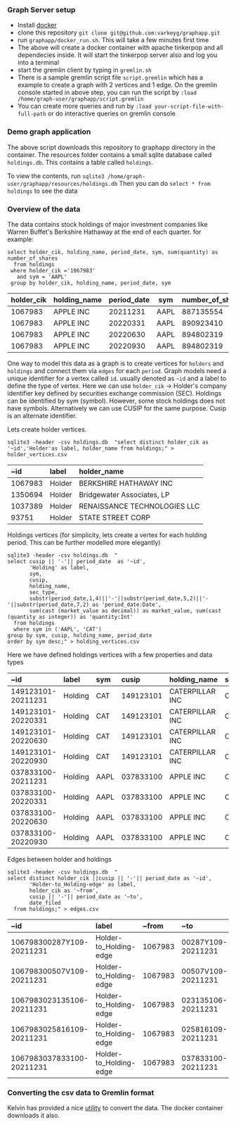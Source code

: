 
### Graph Server setup

- Install [docker](https://docs.docker.com/engine/install/ubuntu/)
- clone this repository `git clone git@github.com:varkeyg/graphapp.git`
- run `graphapp/docker_run.sh`. This will take a few minutes first time
- The above will create a docker container with apache tinkerpop and all dependecies inside. It will start the tinkerpop server also and log you into a terminal
- start the gremlin client by typing in `gremlin.sh`
- There is a sample gremlin script file `script.gremlin` which has a example to create a graph with 2 vertices and 1 edge. On the gremlin console started in above step, you can run the script by `:load /home/graph-user/graphapp/script.gremlin`
- You can create more queries and run by `:load your-script-file-with-full-path` or do interactive queries on gremlin console

### Demo graph application
The above script downloads this repository to graphapp directory in the container. The resources folder contains a small sqlite database called `holdings.db`. This contains a table called `holdings`.

To view the contents, run `sqlite3 /home/graph-user/graphapp/resources/holdings.db`
Then you can do `select * from holdings` to see the data

### Overview of the data
The data contains stock holdings of major investment companies like Warren Buffet's Berkshire Hathaway at the end of each quarter. 
for example:
```
select holder_cik, holding_name, period_date, sym, sum(quantity) as number_of_shares
  from holdings
 where holder_cik ='1067983'
   and sym = 'AAPL'
 group by holder_cik, holding_name, period_date, sym
```
| holder_cik | holding_name | period_date | sym  | number_of_shares |
|------------|--------------|-------------|------|------------------|
| 1067983    | APPLE INC    | 20211231    | AAPL | 887135554        |
| 1067983    | APPLE INC    | 20220331    | AAPL | 890923410        |
| 1067983    | APPLE INC    | 20220630    | AAPL | 894802319        |
| 1067983    | APPLE INC    | 20220930    | AAPL | 894802319        |

One way to model this data as a graph is to create vertices for `holders` and `holdings` and connect them via `edges` for each `period`. Graph models need a unique identifier for a vertex called `id`. usually denoted as `~id` and a label to define the type of vertex. Here we can use `holder_cik` -> Holder's company identifier key defined by securities exchange commission (SEC). Holdings can be identified by sym (symbol). However, some stock holdings does not have symbols. Alternatively we can use CUSIP for the same purpose. Cusip is an alternate identifier. 


Lets create holder vertices. 

```
sqlite3 -header -csv holdings.db  "select distinct holder_cik as '~id','Holder'as label, holder_name from holdings;" > holder_vertices.csv
```
| \~id    | label  | holder\_name                 |
|:--------|:-------|:-----------------------------|
| 1067983 | Holder | BERKSHIRE HATHAWAY INC       |
| 1350694 | Holder | Bridgewater Associates, LP   |
| 1037389 | Holder | RENAISSANCE TECHNOLOGIES LLC |
| 93751   | Holder | STATE STREET CORP            |


Holdings vertices (for simplicity, lets create a vertex for each holding period. This can be further modelled more elegantly)
```
sqlite3 -header -csv holdings.db  "
select cusip || '-'|| period_date  as '~id',
       'Holding' as label,
       sym,
       cusip,
       holding_name,
       sec_type,
       substr(period_date,1,4)||'-'||substr(period_date,5,2)||'-'||substr(period_date,7,2) as 'period_date:Date',
       sum(cast (market_value as decimal)) as market_value, sum(cast (quantity as integer)) as 'quantity:Int'
  from holdings
  where sym in ('AAPL', 'CAT')
group by sym, cusip, holding_name, period_date
order by sym desc;" > holding_vertices.csv
```

Here we have defined holdings vertices with a few properties and data types

| \~id               | label   | sym  | cusip     | holding\_name   | sec\_type | period\_date:Date | market\_value | quantity:Int |
|:-------------------|:--------|:-----|:----------|:----------------|:----------|:------------------|:--------------|:-------------|
| 149123101-20211231 | Holding | CAT  | 149123101 | CATERPILLAR INC | COM       | 2021-12-31        | 8499373000    | 41111408     |
| 149123101-20220331 | Holding | CAT  | 149123101 | CATERPILLAR INC | COM       | 2022-03-31        | 9131971000    | 40983625     |
| 149123101-20220630 | Holding | CAT  | 149123101 | CATERPILLAR INC | COM       | 2022-06-30        | 7152932000    | 40014164     |
| 149123101-20220930 | Holding | CAT  | 149123101 | CATERPILLAR INC | COM       | 2022-09-30        | 6592882000    | 40180899     |
| 037833100-20211231 | Holding | AAPL | 037833100 | APPLE INC       | COM       | 2021-12-31        | 270426188000  | 1522927235   |
| 037833100-20220331 | Holding | AAPL | 037833100 | APPLE INC       | COM       | 2022-03-31        | 263537489000  | 1509292061   |
| 037833100-20220630 | Holding | AAPL | 037833100 | APPLE INC       | COM       | 2022-06-30        | 204979018000  | 1499261395   |
| 037833100-20220930 | Holding | AAPL | 037833100 | APPLE INC       | COM       | 2022-09-30        | 205621196000  | 1487852369   |


Edges between holder and holdings
```
sqlite3 -header -csv holdings.db  "
select distinct holder_cik ||cusip || '-'|| period_date as '~id',
       'Holder-to_Holding-edge' as label,
       holder_cik as '~from',
       cusip || '-'|| period_date as '~to',
       date_filed
  from holdings;" > edges.csv
```

| \~id                      | label                   | \~from  | \~to               | date\_filed |
|:--------------------------|:------------------------|:--------|:-------------------|:------------|
| 106798300287Y109-20211231 | Holder-to\_Holding-edge | 1067983 | 00287Y109-20211231 | 20220214    |
| 106798300507V109-20211231 | Holder-to\_Holding-edge | 1067983 | 00507V109-20211231 | 20220214    |
| 1067983023135106-20211231 | Holder-to\_Holding-edge | 1067983 | 023135106-20211231 | 20220214    |
| 1067983025816109-20211231 | Holder-to\_Holding-edge | 1067983 | 025816109-20211231 | 20220214    |
| 1067983037833100-20211231 | Holder-to\_Holding-edge | 1067983 | 037833100-20211231 | 20220214    |


### Converting the csv data to Gremlin format
Kelvin has provided a nice [utility](https://github.com/awslabs/amazon-neptune-tools/tree/master/csv-gremlin) to convert the data. The docker container downloads it also. 

